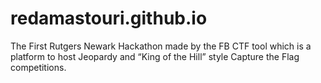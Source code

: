 # redamastouri.github.io
The First Rutgers Newark Hackathon made by the FB CTF tool which is a platform to host Jeopardy and “King of the Hill” style Capture the Flag competitions. 
